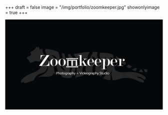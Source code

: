 +++
draft = false
image = "/img/portfolio/zoomkeeper.jpg"
showonlyimage = true
+++

![](/img/portfolio/zoomkeeper.jpg)